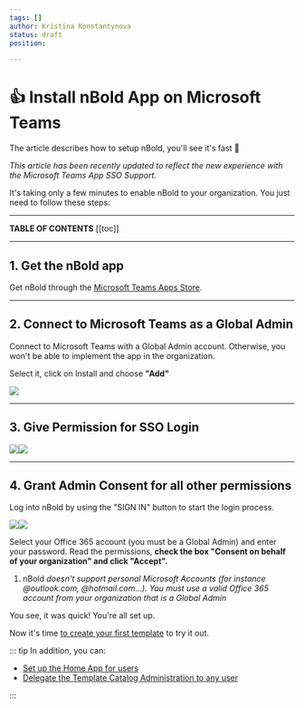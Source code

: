 ```yaml
---
tags: []
author: Kristina Konstantynova
status: draft
position: 

---
```

# 👍 Install nBold App on Microsoft Teams

The article describes how to setup nBold, you'll see it's fast 🚀

_This article has been recently updated to reflect the new experience with the Microsoft Teams App SSO Support._

It's taking only a few minutes to enable nBold to your organization. You just need to follow these steps:

***

**TABLE OF CONTENTS**
\[\[toc\]\]

***

## 1. Get the nBold app

Get nBold through the [Microsoft Teams Apps Store](https://teams.microsoft.com/l/app/589748de-ec98-4616-9063-e91c629bd1a4?source=store-copy-link).

***

## 2. Connect to Microsoft Teams as a Global Admin

Connect to Microsoft Teams with a Global Admin account. Otherwise, you won't be able to implement the app in the organization.

Select it, click on Install and choose **"Add"**

![](/uploads/screenshot-2022-02-13-at-11-44-50.png)

***

## 3. Give Permission for SSO Login

![](/uploads/screenshot-2022-02-13-at-11-48-38.png)![](/uploads/permission.png)

***

## 4. Grant Admin Consent for all other permissions

Log into nBold by using the "SIGN IN" button to start the login process.

![](/uploads/permission-1.png)![](/uploads/permission-2.png)

Select your Office 365 account (you must be a Global Admin) and enter your password. Read the permissions, **check the box "Consent on behalf of your organization" and click "Accept".**

1. nBold _doesn't support personal Microsoft Accounts (for instance @outlook.com, @hotmail.com...). You must use a valid Office 365 account from your organization that is a Global Admin_

You see, it was quick! You're all set up.

Now it's time [to create your first template](https://help.salestim.com/en/articles/3387488-create-a-new-microsoft-teams-template) to try it out.

::: tip In addition, you can:

* [Set up the Home App for users](https://help.salestim.com/en/articles/3507463-set-up-the-home-page-optional)
* [Delegate the Template Catalog Administration to any user](https://help.salestim.com/en/articles/4859635-catalog-manager-admin-role)

:::